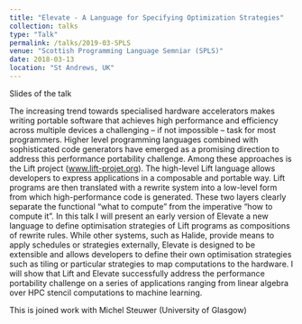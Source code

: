 ```yaml
---
title: "Elevate - A Language for Specifying Optimization Strategies"
collection: talks
type: "Talk"
permalink: /talks/2019-03-SPLS
venue: "Scottish Programming Language Semniar (SPLS)"
date: 2018-03-13
location: "St Andrews, UK"
---
```


<a href="/files/talks/2019/SPLS-2019.pdf" style="margin-right:1em; text-decoration: none;"><span class="fa-stack fa-1x"><i class="fa fa-file fa-2x"></i></span> Slides of the talk</a>

 The increasing trend towards specialised hardware accelerators makes writing portable software that achieves high performance and efficiency across multiple devices a challenging – if not impossible – task for most programmers. Higher level programming languages combined with sophisticated code generators have emerged as a promising direction to address this performance portability challenge. Among these approaches is the Lift project (www.lift-projet.org). The high-level Lift language allows developers to express applications in a composable and portable way. Lift programs are then translated with a rewrite system into a low-level form from which high-performance code is generated. These two layers clearly separate the functional “what to compute” from the imperative “how to compute it”. In this talk I will present an early version of Elevate a new language to define optimisation strategies of Lift programs as compositions of rewrite rules. While other systems, such as Halide, provide means to apply schedules or strategies externally, Elevate is designed to be extensible and allows developers to define their own optimisation strategies such as tiling or particular strategies to map computations to the hardware. I will show that Lift and Elevate successfully address the performance portability challenge on a series of applications ranging from linear algebra over HPC stencil computations to machine learning.

This is joined work with Michel Steuwer (University of Glasgow) 
